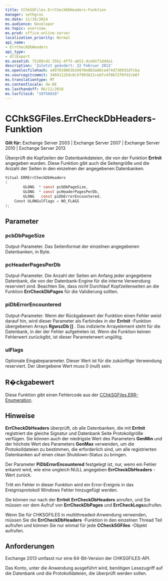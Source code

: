 ```yaml
---
title: CChkSGFiles.ErrCheckDbHeaders-Funktion
manager: sethgros
ms.date: 11/16/2014
ms.audience: Developer
ms.topic: overview
ms.prod: office-online-server
localization_priority: Normal
api_name:
- ErrCheckDbHeaders
api_type:
- dllExport
ms.assetid: 75289cd2-35b1-4f75-a651-dce01f1ddda1
description: 'Zuletzt geändert: 22 Februar 2013'
ms.openlocfilehash: a407019063b34970e883a00ca4f4d730935d7cba
ms.sourcegitcommit: 34041125dc8c5f993b21cebfc4f8b72f0fd2cb6f
ms.translationtype: MT
ms.contentlocale: de-DE
ms.lasthandoff: 06/11/2018
ms.locfileid: "19756810"
---
```

# <a name="cchksgfileserrcheckdbheaders-function"></a>CChkSGFiles.ErrCheckDbHeaders-Funktion

**Gilt für:** Exchange Server 2003 | Exchange Server 2007 | Exchange Server 2010 | Exchange Server 2013 
  
Überprüft die Kopfzeilen der Datenbankdateien, die von der Funktion **ErrInit** angegeben wurden. Diese Funktion gibt auch die Seitengröße und die Anzahl der Seiten in den einzelnen der angegebenen Datenbanken. 
  
```cs
Vitual ERRErrCheckDbHeaders  
(
        ULONG  * const pcbDbPageSize,
        ULONG  * const pcHeaderPagesPerDb,
        ULONG   const piDbErrorEncountered,
    Const ULONGulFlags = NO_FLAGS
);

```

## <a name="parameters"></a>Parameter

### <a name="pcbdbpagesize"></a>pcbDbPageSize 
  
Output-Parameter. Das Seitenformat der einzelnen angegebenen Datenbanken, in Byte.
    
### <a name="pcheaderpagesperdb"></a>pcHeaderPagesPerDb 
  
Output-Parameter. Die Anzahl der Seiten am Anfang jeder angegebene Datenbank, die von der Datenbank-Engine für die interne Verwendung reserviert sind. Beachten Sie, dass *nicht* Durchlauf Kopfzeilenseiten an die Funktion **ErrCheckDbPages** für die Validierung sollten. 
    
### <a name="pidberrorencountered"></a>piDbErrorEncountered
  
Output-Parameter. Wenn der Rückgabewert der Funktion einen Fehler weist darauf hin, wird dieser Parameter als Farbindex in der **ErrInit** -Funktion übergebenen Arrays **RgwszDb []** . Das indizierte Arrayelement steht für die Datenbank, in der der Fehler aufgetreten ist. Wenn die Funktion keinen Fehlerwert zurückgibt, ist dieser Parameterwert ungültig. 
    
### <a name="ulflags"></a>ulFlags 
  
Optionale Eingabeparameter. Dieser Wert ist für die zukünftige Verwendung reserviert. Der übergebene Wert muss 0 (null) sein.
    
## <a name="return-value"></a>R�ckgabewert

Diese Funktion gibt einen Fehlercode aus der [CChkSGFiles.ERR-Enumeration](cchksgfiles-err-enumeration.md).
  
## <a name="remarks"></a>Hinweise

**ErrCheckDbHeaders** überprüft, ob alle Datenbanken, die mit **ErrInit** registriert die gleiche Signatur und Datenbank Seite Protokollgröße verfügen. Sie können auch der niedrigste Wert des Parameters **GenMin** und der höchste Wert des Parameters **GenMax** verwenden, um die Protokolldateien zu bestimmen, die erforderlich sind, um alle registrierten Datenbanken auf einen clean Shutdown-Status zu bringen. 
  
Der Parameter **PiDbErrorEncountered** festgelegt ist, nur, wenn ein Fehler erkannt wird, wie eine ungleich NULL angegeben **ErrCheckDbHeaders** -Wert zurück. 
  
Tritt ein Fehler in dieser Funktion wird ein Error-Ereignis in das Ereignisprotokoll Windows Fehler hinzugefügt werden.
  
Sie können nur nach der **ErrInit** **ErrCheckDbHeaders** anrufen, und Sie müssen vor dem Aufruf von **ErrCheckDbPages** und **ErrCheckLogs**aufrufen.
  
Wenn Sie für CHKSGFILES in multithreaded-Anwendung verwenden, müssen Sie die **ErrCheckDbHeaders** -Funktion in den einzelnen Thread Teil aufrufen und können Sie nur einmal für jede **CCheckSGFiles** -Objekt aufrufen. 
  
## <a name="requirements"></a>Anforderungen

Exchange 2013 umfasst nur eine 64-Bit-Version der CHKSGFILES-API.
  
Das Konto, unter die Anwendung ausgeführt wird, benötigen Lesezugriff auf die Datenbank und die Protokolldateien, die überprüft werden sollen.
  

